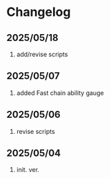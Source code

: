 # Changelog

## 2025/05/18
1. add/revise scripts

## 2025/05/07
1. added Fast chain ability gauge

## 2025/05/06
1. revise scripts

## 2025/05/04
1. init. ver.